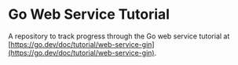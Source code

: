 # Go Web Service Tutorial

A repository to track progress through the Go web service tutorial at [https://go.dev/doc/tutorial/web-service-gin](https://go.dev/doc/tutorial/web-service-gin).